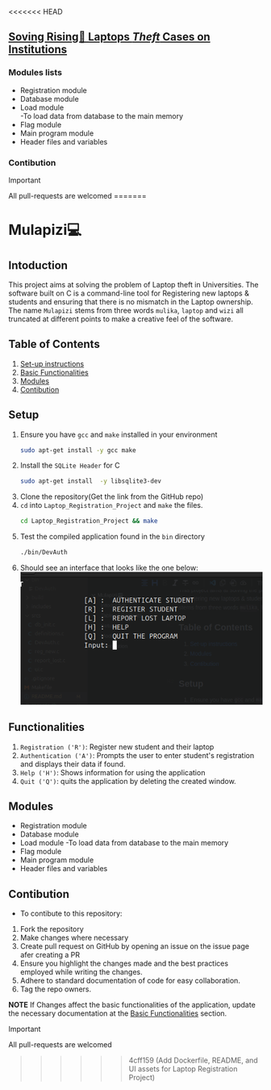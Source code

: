 <<<<<<< HEAD
## <ins>Soving Rising🚀 Laptops ***Theft*** Cases on Institutions</ins></br>
### Modules lists</br>
- Registration module</br>
- Database module</br>
- Load module</br>
     -To load data from database to the main memory</br>
-  Flag module</br>
- Main program module</br>
- Header files and variables</br>
### Contibution</br>
> [!IMPORTANT]
> All pull-requests are welcomed 
=======
# Mulapizi💻

## Intoduction

This project aims at solving the problem of Laptop theft in Universities. The software built on C is a command-line tool for Registering new laptops & students and ensuring that there is no mismatch in the Laptop ownership. The name `Mulapizi` stems from three words `mulika`, `laptop` and `wizi` all truncated at different points to make a creative feel of the software.

## Table of Contents

1. [Set-up instructions](#setup)
2. [Basic Functionalities](#functionalities)
2. [Modules](#modules)
3. [Contibution](#contibution)

## Setup

1. Ensure you have `gcc` and `make` installed in your environment
     ```bash
     sudo apt-get install -y gcc make
     ```
2. Install the `SQLite Header` for C
     ```bash
     sudo apt-get install  -y libsqlite3-dev
     ```
3. Clone the repository(Get the link from the GitHub repo)
4. `cd` into `Laptop_Registration_Project` and `make` the files.
     ```bash
     cd Laptop_Registration_Project && make
     ```
5. Test the compiled application found in the `bin` directory
     ```bash
     ./bin/DevAuth
     ```
6. Should see an interface that looks like the one below:
![UI](assets/ui.png)

## Functionalities

1. `Registration ('R')`: Register new student and their laptop
2. `Authentication ('A')`: Prompts the user to enter student's registration and displays their data if found.
3. `Help ('H')`: Shows information for using the application
4. `Quit ('Q')`: quits the application by deleting the created window.

## Modules

- Registration module
- Database module
- Load module
  -To load data from database to the main memory
- Flag module
- Main program module
- Header files and variables

## Contibution

- To contibute to this repository:

1. Fork the repository
2. Make changes where necessary
3. Create pull request on GitHub by opening an issue on the issue page afer creating a PR
4. Ensure you highlight the changes made and the best practices employed while writing the changes.
5. Adhere to standard documentation of code for easy collaboration.
6. Tag the repo owners.

**NOTE** If Changes affect the basic functionalities of the application, update the necessary documentation at the [Basic Functionalities](#functionalities) section.

> [!IMPORTANT]
> All pull-requests are welcomed
>>>>>>> 4cff159 (Add Dockerfile, README, and UI assets for Laptop Registration Project)
